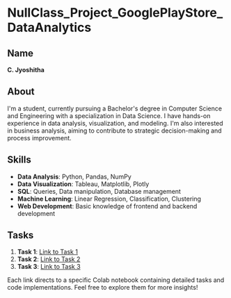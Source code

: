 # NullClass_Project_GooglePlayStore_DataAnalytics

## Name
**C. Jyoshitha**

## About
I'm a student, currently pursuing a Bachelor's degree in Computer Science and Engineering with a specialization in Data Science. I have hands-on experience in data analysis, visualization, and modeling. I'm also interested in business analysis, aiming to contribute to strategic decision-making and process improvement.

## Skills
- **Data Analysis**: Python, Pandas, NumPy
- **Data Visualization**: Tableau, Matplotlib, Plotly
- **SQL**: Queries, Data manipulation, Database management
- **Machine Learning**: Linear Regression, Classification, Clustering
- **Web Development**: Basic knowledge of frontend and backend development

## Tasks

1. **Task 1**: [Link to Task 1](https://colab.research.google.com/drive/1j-n9f6j_DzklEOxsHQgPAQjQl_-kIspp?usp=sharing)
2. **Task 2**: [Link to Task 2](https://colab.research.google.com/drive/1qZboBe9g9zu0grYtVCvAHAScqQZRfCHq?usp=sharing)
3. **Task 3**: [Link to Task 3](https://colab.research.google.com/drive/1VgtJu7BLU5b58iSWEfSYS_18UIBwsQsN?usp=sharing)

Each link directs to a specific Colab notebook containing detailed tasks and code implementations. Feel free to explore them for more insights!

